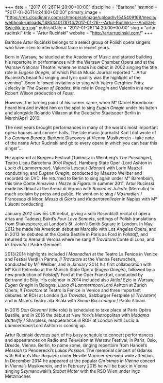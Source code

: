 +++
date = "2017-01-26T14:20:00+00:00"
discipline = "Baritone"
lastmod = "2017-01-26T14:24:00+00:00"
primary_image = "https://res.cloudinary.com/schmopera/image/upload/v1545409169/media/webhook-uploads/1485440178714/2017-01-26---Artur-Rucinksi---Andrzej-Swietlik.jpg.jpg"
publishDate = "2017-01-26T14:20:00+00:00"
slug = "artur-rucinski"
title = "Artur Ruciński"
website = "http://arturrucinski.com/"
+++

Baritone Artur Ruciński belongs to a select group of Polish opera singers who have risen to international fame in recent years.

Born in Warsaw, he studied at the Academy of Music and started building his repertoire in performances with the Warsaw Chamber Opera and at the Warsaw National Theatre, where he made his debut in 2002 singing the title role in *Eugene Onegin*, of which Polish Music Journal reported "...Artur Rucinski’s beautiful singing and lyric quality was the highlight of the evening". Soon followed invitations to sing with Valery Gerghiev Prinz Jelecky in *The Queen of Spades*, title role in *Onegin* and Valentin in a new Robert Wilson production of *Faust*.

However, the turning point of his career came, when M° Daniel Barenboim heard him and invited him on the spot to sing *Eugen Onegin* under his baton and alongside Rolando Villazon at the Deutsche Staatsoper Berlin in March/April 2010.

The next years brought performances in many of the world’s most important opera houses and concert halls. The late music journalist Karl Löbl wrote of his *Carmina Burana*: Baritone Discovery at Vienna Musikverein – take note of the name Artur Rucinski and go to every opera in which you can hear this singer”…

He appeared at Bregenz Festival (Tadeusz in Weinberg’s *The Passenger*), Teatro Liceu Barcelona (*Krol Roger*), Hamburg State Oper (Lord Ashton in *Lucia di Lammermoor*), Valencia Lescaut (*Manon*) with Lorin Maazel conducting, and *Eugene Onegin*, conducted by Maestro Wellber and recorded on DVD. He returned to Berlin to sing again under M° Barenboim, this time Conte Almaviva / *Nozze di Figaro*. In summer 2011, Artur Rucinski made his debut at the Arena di Verona with *Romeo et Juliette* (Mercutio) to much acclaim by press and public. He went on to sing *I Masnadieri* / Francesco di Moor, *Messa di Gloria* and *Kindertotenlieder* in Naples with M° Luisotti conducting.

January 2012 saw his UK debut, giving a solo Rosenblatt recital of opera arias and Tadeusz Baird’s *Four Love Sonnets*, settings of Polish translations from Shakespeare, at London’s St. John’s Smith Square in London. In May 2012 he made his American debut as Marcello with Los Angeles Opera, and in 2013 he debuted at the Opéra Bastille in Paris as Ford in *Falstaff*, and returned to Arena di Verona where he sang *Il Trovatore*/Conte di Luna, and *la Traviata* / Padre Germont.

2013/2014 highlights included *I Masnadieri* at the Teatro La Fenice in Venice and Festial Verdi in Parma, *Il Trovatore* at the Vienna Festwochen, conducted by M° Wellber, and in January 2014 his first collaboration with M° Kirill Petrenko at the Munich State Opera (*Eugen Onegin*), followed by a new production of *Falstaff*/ Ford at the Oper Frankfurt, conducted by Bertrand de Billy. His calendar in 2014 included also *Attila*/ Ezio in Warsaw, *Eugen Onegin* in Bologna, *Lucia di Lammermoor*/Lord Ashton at Zurich Opera, *Il Trovatore* at Teatro la Fenice in Venice and three important debutes: at ROH at London (*La Traviata*), Salzburger Festpiele (*Il Trovatore*) and in Milan’s Teatro alla Scala with *Simon Boccanegra* / Paolo Albiani.

In 2015 *Don Giovanni* (title role) is scheduled to take place at Paris Opéra Bastille, and in 
2016 the debut at New York’s Metropolitan with *Madama Butterfly* / Sharpless, reappearance in ROH at London with *Lucia di Lammermoor*/Lord Ashton is coming up.

Artur Rucinski devotes part of his busy schedule to concert performances and appearances on Radio and Television at Warsaw Festival, in Paris, Oslo, Dresde, Vienna, Berlin, to name some, singing repertoire from Handel’s *Messiah* to Penderecki’s *Lukas Passion*. The memorial concert of Gdanks with Britten’s *War Requiem* under Neville Marriner received wide attention. In December 2014 he appeared at the popular *Christmas in Vienna* concert in Vienna’s Musikverein, and in February 2015 he will be back in Vienna singing Szymanowski’s *Stabat Mater* with the RSO Wien under Ingo Metzmacher.
